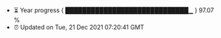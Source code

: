 - ⏳ Year progress { █████████████████████████████▁ } 97.07 %
- ⏰ Updated on Tue, 21 Dec 2021 07:20:41 GMT

